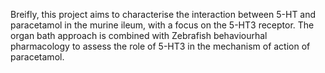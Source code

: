 Breifly, this project aims to characterise the interaction between 5-HT and paracetamol in the murine ileum, with a focus on the 5-HT3 receptor. The organ bath approach is combined with Zebrafish behaviourhal pharmacology to assess the role of 5-HT3 in the mechanism of action of paracetamol. 
